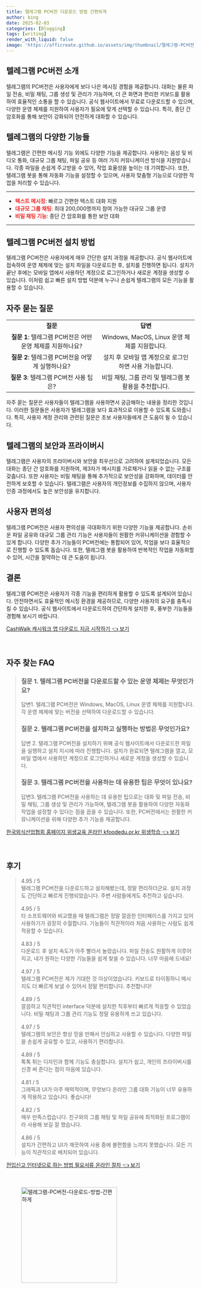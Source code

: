 ```yaml
---
title: 텔레그램 PC버전 다운로드 방법 간편하게
author: bing
date: 2025-02-03
categories: [Blogging]
tags: [writing]
render_with_liquid: false
image: 'https://afficreate.github.io/assets/img/thumbnail/텔레그램-PC버전-다운로드-방법-간편하게.webp'
---
```



<h2 id='텔레그램_PC버전_소개'>텔레그램 PC버전 소개</h2>

<p>텔레그램의 PC버전은 사용자에게 보다 나은 메시징 경험을 제공합니다. 대화는 물론 파일 전송, 비밀 채팅, 그룹 생성 및 관리가 가능하며, 더 큰 화면과 편리한 키보드를 활용하여 효율적인 소통을 할 수 있습니다. 공식 웹사이트에서 무료로 다운로드할 수 있으며, 다양한 운영 체제를 지원하여 사용자가 필요에 맞게 선택할 수 있습니다. 특히, 종단 간 암호화를 통해 보안이 강화되어 안전하게 대화할 수 있습니다.</p>

<h2 id='텔레그램_기능들'>텔레그램의 다양한 기능들</h2>

<p>텔레그램은 간편한 메시징 기능 외에도 다양한 기능을 제공합니다. 사용자는 음성 및 비디오 통화, 대규모 그룹 채팅, 파일 공유 등 여러 가지 커뮤니케이션 방식을 지원받습니다. 각종 파일을 손쉽게 주고받을 수 있어, 작업 효율성을 높이는 데 기여합니다. 또한, 텔레그램 봇을 통해 자동화 기능을 설정할 수 있으며, 사용자 맞춤형 기능으로 다양한 작업을 처리할 수 있습니다.</p>

<hr />

<ul>
    <li><b><span style="color: #ee2323;">텍스트 메시징</span></b>: 빠르고 간편한 텍스트 대화 지원</li>
    <li><b><span style="color: #ee2323;">대규모 그룹 채팅</span></b>: 최대 200,000명까지 참여 가능한 대규모 그룹 운영</li>
    <li><b><span style="color: #ee2323;">비밀 채팅 기능</span></b>: 종단 간 암호화를 통한 보안 대화</li>
</ul>

<hr />

<h2 id='텔레그램_설치방법'>텔레그램 PC버전 설치 방법</h2>

<p>텔레그램 PC버전은 사용자에게 매우 간단한 설치 과정을 제공합니다. 공식 웹사이트에 접속하여 운영 체제에 맞는 설치 파일을 다운로드한 후, 설치를 진행하면 됩니다. 설치가 끝난 후에는 모바일 앱에서 사용하던 계정으로 로그인하거나 새로운 계정을 생성할 수 있습니다. 이처럼 쉽고 빠른 설치 방법 덕분에 누구나 손쉽게 텔레그램의 모든 기능을 활용할 수 있습니다.</p>

<h2 id='자주_묻는_질문'>자주 묻는 질문</h2>

<table>
    <tr>
        <td style="text-align: center; height: 17px;"><b>질문</b></td>
        <td style="text-align: center; height: 17px;"><b>답변</b></td>
    </tr>
    <tr>
        <td style="text-align: center; height: 17px;"><b>질문 1</b>: 텔레그램 PC버전은 어떤 운영 체제를 지원하나요?</td>
        <td style="text-align: center; height: 17px;">Windows, MacOS, Linux 운영 체제를 지원합니다.</td>
    </tr>
    <tr>
        <td style="text-align: center; height: 17px;"><b>질문 2</b>: 텔레그램 PC버전을 어떻게 실행하나요?</td>
        <td style="text-align: center; height: 17px;">설치 후 모바일 앱 계정으로 로그인 하면 사용 가능합니다.</td>
    </tr>
    <tr>
        <td style="text-align: center; height: 17px;"><b>질문 3</b>: 텔레그램 PC버전 사용 팁은?</td>
        <td style="text-align: center; height: 17px;">비밀 채팅, 그룹 관리 및 텔레그램 봇 활용을 추천합니다.</td>
    </tr>
</table>

<p>자주 묻는 질문은 사용자들이 텔레그램을 사용하면서 궁금해하는 내용을 정리한 것입니다. 이러한 질문들은 사용자가 텔레그램을 보다 효과적으로 이용할 수 있도록 도와줍니다. 특히, 사용자 계정 관리와 관련된 질문은 초보 사용자들에게 큰 도움이 될 수 있습니다.</p>

<h2 id='텔레그램_보안과_프라이버시'>텔레그램의 보안과 프라이버시</h2>

<p>텔레그램은 사용자의 프라이버시와 보안을 최우선으로 고려하여 설계되었습니다. 모든 대화는 종단 간 암호화를 지원하여, 제3자가 메시지를 가로채거나 읽을 수 없는 구조를 갖춥니다. 또한 사용자는 비밀 채팅을 통해 추가적으로 보안성을 강화하며, 데이터를 안전하게 보호할 수 있습니다. 텔레그램은 사용자의 개인정보를 수집하지 않으며, 사용자 인증 과정에서도 높은 보안성을 유지합니다.</p>

<h2 id='사용자_편의성'>사용자 편의성</h2>

<p>텔레그램 PC버전은 사용자 편의성을 극대화하기 위한 다양한 기능을 제공합니다. 손쉬운 파일 공유와 대규모 그룹 관리 기능은 사용자들이 원활한 커뮤니케이션을 경험할 수 있게 합니다. 다양한 추가 기능들이 PC버전에는 통합되어 있어, 작업을 보다 효율적으로 진행할 수 있도록 돕습니다. 또한, 텔레그램 봇을 활용하여 반복적인 작업을 자동화할 수 있어, 시간을 절약하는 데 큰 도움이 됩니다.</p>

<h2 id='결론'>결론</h2>

<p>텔레그램 PC버전은 사용자가 각종 기능을 편리하게 활용할 수 있도록 설계되어 있습니다. 안전하면서도 효율적인 메시징 환경을 제공하므로, 다양한 사용자의 요구를 충족시킬 수 있습니다. 공식 웹사이트에서 다운로드하여 간단하게 설치한 후, 풍부한 기능들을 경험해 보시기 바랍니다.</p>


<p><a class="click-button" title="CashWalk 캐시워크 앱 다운로드 지금 시작하기" href="https://afficreate.github.io/posts/CashWalk-%EC%BA%90%EC%8B%9C%EC%9B%8C%ED%81%AC-%EC%95%B1-%EB%8B%A4%EC%9A%B4%EB%A1%9C%EB%93%9C-%EC%A7%80%EA%B8%88-%EC%8B%9C%EC%9E%91%ED%95%98%EA%B8%B0/" rel="dofollow">CashWalk 캐시워크 앱 다운로드 지금 시작하기 👈 보기</a></p><br>
<h2 id='자주_찾는_FAQ'>자주 찾는 FAQ</h2>
<div itemscope="" itemtype="https://schema.org/FAQPage"> 
<blockquote> 
<div itemscope="" itemprop="mainEntity" itemtype="https://schema.org/Question"> 
<h3 itemprop="name">질문 1. 텔레그램 PC버전을 다운로드할 수 있는 운영 체제는 무엇인가요?</h3> 
<div itemscope="" itemprop="acceptedAnswer" itemtype="https://schema.org/Answer"> 
<span itemprop="text"> 
<p>답변1. 텔레그램 PC버전은 Windows, MacOS, Linux 운영 체제를 지원합니다. 각 운영 체제에 맞는 버전을 선택하여 다운로드할 수 있습니다.</p> 
</span> 
</div> 
</div> 

<div itemscope="" itemprop="mainEntity" itemtype="https://schema.org/Question"> 
<h3 itemprop="name">질문 2. 텔레그램 PC버전을 설치하고 실행하는 방법은 무엇인가요?</h3> 
<div itemscope="" itemprop="acceptedAnswer" itemtype="https://schema.org/Answer"> 
<span itemprop="text"> 
<p>답변 2. 텔레그램 PC버전을 설치하기 위해 공식 웹사이트에서 다운로드한 파일을 실행하고 설치 지시에 따라 진행합니다. 설치가 완료되면 텔레그램을 열고, 모바일 앱에서 사용하던 계정으로 로그인하거나 새로운 계정을 생성할 수 있습니다.</p> 
</span> 
</div> 
</div> 

<div itemscope="" itemprop="mainEntity" itemtype="https://schema.org/Question"> 
<h3 itemprop="name">질문 3. 텔레그램 PC버전을 사용하는 데 유용한 팁은 무엇이 있나요?</h3> 
<div itemscope="" itemprop="acceptedAnswer" itemtype="https://schema.org/Answer"> 
<span itemprop="text"> 
<p>답변3. 텔레그램 PC버전을 사용하는 데 유용한 팁으로는 대화 및 파일 전송, 비밀 채팅, 그룹 생성 및 관리가 가능하며, 텔레그램 봇을 활용하여 다양한 자동화 작업을 설정할 수 있다는 점을 꼽을 수 있습니다. 또한, PC버전에서는 원활한 커뮤니케이션을 위해 다양한 추가 기능을 제공합니다.</p> 
</span> 
</div> 
</div> 
</blockquote> 
</div>
<p><a class="click-button" title="한국외식산업협회 홈페이지 위생교육 온라인 kfoodedu.or.kr 위생학습" href="https://afficreate.github.io/posts/%ED%95%9C%EA%B5%AD%EC%99%B8%EC%8B%9D%EC%82%B0%EC%97%85%ED%98%91%ED%9A%8C-%ED%99%88%ED%8E%98%EC%9D%B4%EC%A7%80-%EC%9C%84%EC%83%9D%EA%B5%90%EC%9C%A1-%EC%98%A8%EB%9D%BC%EC%9D%B8-kfoodedu.or.kr-%EC%9C%84%EC%83%9D%ED%95%99%EC%8A%B5/" rel="dofollow">한국외식산업협회 홈페이지 위생교육 온라인 kfoodedu.or.kr 위생학습 👈 보기</a></p><br>
<h2 id='후기'>후기</h2>
<div itemscope itemtype="https://schema.org/Product">
  <blockquote>
  <div itemprop="review" itemscope itemtype="https://schema.org/Review">
      <div itemprop="reviewRating" itemscope itemtype="https://schema.org/Rating"> <span itemprop="ratingValue">4.95</span> / <span itemprop="bestRating">5</span> </div>
      <span itemprop="reviewBody">텔레그램 PC버전을 다운로드하고 설치해봤는데, 정말 편리하더군요. 설치 과정도 간단하고 빠르게 진행되었습니다. 주변 사람들에게도 추천하고 싶습니다.</span>
  </div>
  <br>
  <div itemprop="review" itemscope itemtype="https://schema.org/Review">
      <div itemprop="reviewRating" itemscope itemtype="https://schema.org/Rating"> <span itemprop="ratingValue">4.95</span> / <span itemprop="bestRating">5</span> </div>
      <span itemprop="reviewBody">타 소프트웨어와 비교했을 때 텔레그램은 정말 깔끔한 인터페이스를 가지고 있어 사용하기가 굉장히 수월합니다. 기능들이 직관적이라 처음 사용하는 사람도 쉽게 적응할 수 있습니다.</span>
  </div>
  <br>
  <div itemprop="review" itemscope itemtype="https://schema.org/Review">
      <div itemprop="reviewRating" itemscope itemtype="https://schema.org/Rating"> <span itemprop="ratingValue">4.83</span> / <span itemprop="bestRating">5</span> </div>
      <span itemprop="reviewBody">다운로드 후 설치 속도가 아주 빨라서 놀랐습니다. 파일 전송도 원활하게 이루어지고, 내가 원하는 다양한 기능들을 쉽게 찾을 수 있습니다. 너무 마음에 드네요!</span>
  </div>
  <br>
  <div itemprop="review" itemscope itemtype="https://schema.org/Review">
      <div itemprop="reviewRating" itemscope itemtype="https://schema.org/Rating"> <span itemprop="ratingValue">4.97</span> / <span itemprop="bestRating">5</span> </div>
      <span itemprop="reviewBody">텔레그램 PC버전은 제가 기대한 것 이상이었습니다. 키보드로 타이핑하니 메시지도 더 빠르게 보낼 수 있어서 정말 편리합니다. 추천합니다!</span>
  </div>
  <br>
  <div itemprop="review" itemscope itemtype="https://schema.org/Review">
      <div itemprop="reviewRating" itemscope itemtype="https://schema.org/Rating"> <span itemprop="ratingValue">4.89</span> / <span itemprop="bestRating">5</span> </div>
      <span itemprop="reviewBody">깔끔하고 직관적인 interface 덕분에 설치한 직후부터 빠르게 적응할 수 있었습니다. 비밀 채팅과 그룹 관리 기능도 정말 유용하게 쓰고 있습니다.</span>
  </div>
  <br>
  <div itemprop="review" itemscope itemtype="https://schema.org/Review">
      <div itemprop="reviewRating" itemscope itemtype="https://schema.org/Rating"> <span itemprop="ratingValue">4.97</span> / <span itemprop="bestRating">5</span> </div>
      <span itemprop="reviewBody">텔레그램의 보안은 항상 믿을 만해서 안심하고 사용할 수 있습니다. 다양한 파일을 손쉽게 공유할 수 있고, 사용하기 편리합니다.</span>
  </div>
  <br>
  <div itemprop="review" itemscope itemtype="https://schema.org/Review">
      <div itemprop="reviewRating" itemscope itemtype="https://schema.org/Rating"> <span itemprop="ratingValue">4.89</span> / <span itemprop="bestRating">5</span> </div>
      <span itemprop="reviewBody">톡톡 튀는 디자인과 함께 기능도 충실합니다. 설치가 쉽고, 개인의 프라이버시를 신경 써 준다는 점이 마음에 있습니다.</span>
  </div>
  <br>
  <div itemprop="review" itemscope itemtype="https://schema.org/Review">
      <div itemprop="reviewRating" itemscope itemtype="https://schema.org/Rating"> <span itemprop="ratingValue">4.81</span> / <span itemprop="bestRating">5</span> </div>
      <span itemprop="reviewBody">그래픽과 UI가 아주 매력적이며, 무엇보다 온라인 그룹 대화 기능이 너무 유용하게 작용하고 있습니다. 좋습니다!</span>
  </div>
  <br>
  <div itemprop="review" itemscope itemtype="https://schema.org/Review">
      <div itemprop="reviewRating" itemscope itemtype="https://schema.org/Rating"> <span itemprop="ratingValue">4.82</span> / <span itemprop="bestRating">5</span> </div>
      <span itemprop="reviewBody">매우 만족스럽습니다. 친구와의 그룹 채팅 및 파일 공유에 최적화된 프로그램이라 사용해 보길 잘 했습니다.</span>
  </div>
  <br>
  <div itemprop="review" itemscope itemtype="https://schema.org/Review">
      <div itemprop="reviewRating" itemscope itemtype="https://schema.org/Rating"> <span itemprop="ratingValue">4.86</span> / <span itemprop="bestRating">5</span> </div>
      <span itemprop="reviewBody">설치가 간편하고 UI가 깨끗하여 사용 중에 불편함을 느끼지 못했습니다. 모든 기능이 직관적으로 배치되어 있습니다.</span>
  </div>
  </blockquote>
</div>
<p><a class="click-button" title="전입신고 인터넷으로 하는 방법 필요서류 온라인 절차" href="https://afficreate.github.io/posts/%EC%A0%84%EC%9E%85%EC%8B%A0%EA%B3%A0-%EC%9D%B8%ED%84%B0%EB%84%B7%EC%9C%BC%EB%A1%9C-%ED%95%98%EB%8A%94-%EB%B0%A9%EB%B2%95-%ED%95%84%EC%9A%94%EC%84%9C%EB%A5%98-%EC%98%A8%EB%9D%BC%EC%9D%B8-%EC%A0%88%EC%B0%A8/" rel="dofollow">전입신고 인터넷으로 하는 방법 필요서류 온라인 절차 👈 보기</a></p><br>
<figure class="image"><img src="https://afficreate.github.io/assets/img/thumbnail/텔레그램-PC버전-다운로드-방법-간편하게.webp" alt="텔레그램-PC버전-다운로드-방법-간편하게" width="256" height="256"></figure>